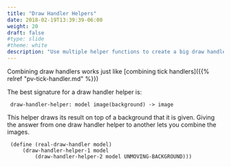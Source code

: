 ```yaml
---
title: "Draw Handler Helpers"
date: 2018-02-19T13:39:39-06:00
weight: 20
draft: false
#type: slide
#theme: white
description: "Use multiple helper functions to create a big draw handler."
---
```


Combining draw handlers works just like [combining tick handlers]({{% relref 
"pv-tick-handler.md" %}})

The best signature for a draw handler helper is:

     draw-handler-helper: model image(background) -> image

This helper draws its result on top of a background that it is given.
Giving the answer from one draw handler helper to another lets you combine the images.

     (define (real-draw-handler model)
         (draw-handler-helper-1 model 
             (draw-handler-helper-2 model UNMOVING-BACKGROUND)))
             
             
